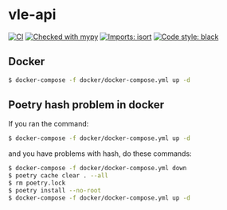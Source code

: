 # vle-api

[![CI](https://github.com/sunnamed434/UIElementsUnturned/workflows/CI/badge.svg)](https://github.com/CHAMPMOON/vle-api/actions)
[![Checked with mypy](http://www.mypy-lang.org/static/mypy_badge.svg)](https://mypy.readthedocs.io/en/stable/)
[![Imports: isort](https://img.shields.io/badge/%20imports-isort-%231674b1?style=flat&labelColor=ef8336)](https://pycqa.github.io/isort/)
[![Code style: black](https://img.shields.io/badge/code%20style-black-000000.svg)](https://black.readthedocs.io/en/stable/)

## Docker

```sh
$ docker-compose -f docker/docker-compose.yml up -d
```

## Poetry hash problem in docker
If you ran the command:
```sh
$ docker-compose -f docker/docker-compose.yml up -d
```
and you have problems with hash, do these commands:
```sh
$ docker-compose -f docker/docker-compose.yml down
$ poetry cache clear . --all
$ rm poetry.lock
$ poetry install --no-root
$ docker-compose -f docker/docker-compose.yml up -d
```
